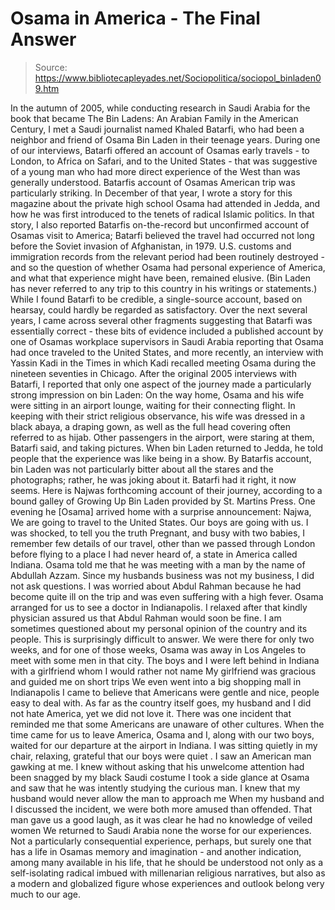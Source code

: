 # Osama in America - The Final Answer

> Source: https://www.bibliotecapleyades.net/Sociopolitica/sociopol_binladen09.htm

In the autumn of 2005, while conducting
research in Saudi Arabia for the book that became The
Bin Ladens: An Arabian Family in the American Century, I met
a Saudi journalist named Khaled Batarfi, who had been a neighbor
and friend of Osama Bin Laden in their teenage years. During one of our
interviews, Batarfi offered an account of Osamas early travels - to
London, to Africa on Safari, and to the United States - that was
suggestive of a young man who had more direct experience of the West
than was generally understood.
Batarfis account of Osamas American trip
was particularly striking. In December of that year, I wrote a story for
this magazine about the private high school Osama had attended in Jedda,
and how he was first introduced to the tenets of radical Islamic
politics.
In that story, I also reported Batarfis
on-the-record but unconfirmed account of Osamas visit to America;
Batarfi believed the travel had occurred not long before the Soviet
invasion of Afghanistan, in 1979. U.S. customs and immigration records
from the relevant period had been routinely destroyed - and so the
question of whether Osama had personal experience of America, and what
that experience might have been, remained elusive. (Bin Laden has never
referred to any trip to this country in his writings or statements.)
While I found Batarfi to be credible, a
single-source account, based on hearsay, could hardly be regarded as
satisfactory.
Over the next several years, I came across several other fragments
suggesting that Batarfi was essentially correct - these bits of evidence
included a published account by one of Osamas workplace supervisors in
Saudi Arabia reporting that Osama had once traveled to the United
States, and more recently, an interview with Yassin Kadi in
the Times in which Kadi recalled meeting Osama during the nineteen
seventies in Chicago.
After the original 2005 interviews with Batarfi, I reported that only
one aspect of the journey made a particularly strong impression on bin
Laden: On the way home, Osama and his wife were sitting in an airport
lounge, waiting for their connecting flight. In keeping with their
strict religious observance, his wife was dressed in a black abaya,
a draping gown, as well as the full head covering often referred to as
hijab.
Other passengers in the airport,
were staring at them, Batarfi said,
and taking pictures.
When bin Laden returned to Jedda, he told
people that the experience was like being in a show. By
Batarfis account, bin Laden was not particularly bitter about all the
stares and the photographs; rather, he was joking about it.
Batarfi had it right, it now seems. Here is Najwas forthcoming account
of their journey, according to a bound galley of Growing Up Bin Laden
provided by St. Martins Press.
One evening he [Osama] arrived home with a surprise announcement:
Najwa, We are going to travel to the
United States. Our boys are going with us.
I was shocked, to tell you the truth
Pregnant, and busy with two babies, I remember few details of our
travel, other than we passed through London before flying to a place I
had never heard of, a state in America called Indiana. Osama told me
that he was meeting with a man by the name of Abdullah Azzam. Since my
husbands business was not my business, I did not ask questions.
I was worried about Abdul Rahman because he had become quite ill on the
trip and was even suffering with a high fever. Osama arranged for us to
see a doctor in Indianapolis. I relaxed after that kindly physician
assured us that Abdul Rahman would soon be fine.
I am sometimes questioned about my personal opinion of the country and
its people. This is surprisingly difficult to answer. We were there for
only two weeks, and for one of those weeks, Osama was away in Los
Angeles to meet with some men in that city. The boys and I were left
behind in Indiana with a girlfriend whom I would rather not name
My girlfriend was gracious and guided me on short trips
We even went
into a big shopping mall in Indianapolis
I came to believe that Americans were gentle and nice, people easy to
deal with. As far as the country itself goes, my husband and I did not
hate America, yet we did not love it.
There was one incident that reminded me that some Americans are unaware
of other cultures. When the time came for us to leave America, Osama and
I, along with our two boys, waited for our departure at the airport in
Indiana. I was sitting quietly in my chair, relaxing, grateful that our
boys were quiet
.
I saw an American man gawking at me. I knew without asking that his
unwelcome attention had been snagged by my black Saudi costume
I took a side glance at Osama and saw that
he was intently studying the curious man. I knew that my husband would
never allow the man to approach me
When my husband and I discussed the incident, we were both more amused
than offended. That man gave us a good laugh, as it was clear he had no
knowledge of veiled women
We returned to Saudi Arabia none the worse for our experiences.
Not a particularly consequential experience, perhaps, but surely one
that has a life in Osamas memory and imagination - and another
indication, among many available in his life, that he should be
understood not only as a self-isolating radical imbued with millenarian
religious narratives, but also as a modern and globalized figure whose
experiences and outlook belong very much to our age.

